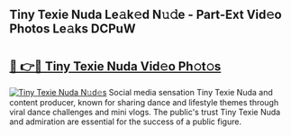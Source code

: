 ## Tiny Texie Nuda Le𝚊k𝚎d N𝚞𝚍e - Part-Ext Vid𝚎o Photos Le𝚊ks DCPuW

# <h2><a href="http://fbdfy8.evod.top/?m=Tiny+Texie+Nuda">🔗 👉🔴 Tiny Texie Nuda Vid𝚎o Ph𝚘t𝚘s</a></h2>

[![Tiny Texie Nuda N𝚞d𝚎s](https://i.imgur.com/8V9OHl7.gif)](http://fbdfy8.evod.top/?m=Tiny+Texie+Nuda)
Social media sensation Tiny Texie Nuda and content producer, known for sharing dance and lifestyle themes through viral dance challenges and mini vlogs. The public's trust Tiny Texie Nuda and admiration are essential for the success of a public figure. 
